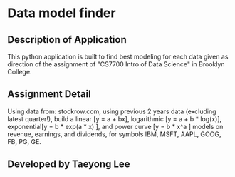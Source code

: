 # Data model finder

## Description of Application
This python application is built to find best modeling for each data given as direction of the assignment of "CS7700 Intro of Data Science" in Brooklyn College.

## Assignment Detail
Using data from: stockrow.com, using previous 2 years data (excluding latest quarter!), build a linear [y = a + bx], logarithmic [y = a + b * log(x)], exponential[y = b * exp(a * x) ], and power curve [y = b * x^a ] models on revenue, earnings, and dividends, for symbols IBM, MSFT, AAPL, GOOG, FB, PG, GE.

## Developed by Taeyong Lee